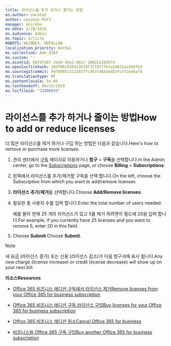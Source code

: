 ```yaml
---
title: 라이선스를 추가 하거나 줄이는 방법
ms.author: cmcatee
author: cmcatee-MSFT
manager: mnirkhe
ms.date: 3/20/2018
ms.audience: Admin
ms.topic: article
ROBOTS: NOINDEX, NOFOLLOW
localization_priority: Normal
ms.collection: Adm_O365
ms.custom: ''
ms.assetid: 69797abf-3e60-4be2-b0a7-26022a14397e
ms.openlocfilehash: 38d706c035613bf4f3ff87ffbfa19621aa386763
ms.sourcegitcommit: 9d78905c512192ffc4675468abd2efc5f2e4baf4
ms.translationtype: MT
ms.contentlocale: ko-KR
ms.lasthandoff: 04/23/2019
ms.locfileid: "32400029"
---
```

# <a name="how-to-add-or-reduce-licenses"></a><span data-ttu-id="51534-102">라이선스를 추가 하거나 줄이는 방법</span><span class="sxs-lookup"><span data-stu-id="51534-102">How to add or reduce licenses</span></span>

<span data-ttu-id="51534-103">더 많은 라이선스를 제거 하거나 구입 하는 방법은 다음과 같습니다.</span><span class="sxs-lookup"><span data-stu-id="51534-103">Here's how to remove or purchase more licenses.</span></span>
  
1. <span data-ttu-id="51534-104">관리 센터에서 [구독](https://go.microsoft.com/fwlink/p/?linkid=842054) 페이지로 이동하거나 **청구** \> **구독**을 선택합니다.</span><span class="sxs-lookup"><span data-stu-id="51534-104">In the Admin center, go to the [Subscriptions](https://go.microsoft.com/fwlink/p/?linkid=842054) page, or choose **Billing** \> **Subscriptions**.</span></span>
    
2. <span data-ttu-id="51534-105">왼쪽에서 라이선스를 추가/제거할 구독을 선택 합니다.</span><span class="sxs-lookup"><span data-stu-id="51534-105">On the left, choose the Subscription from which you want to add/remove licenses</span></span>
    
3. <span data-ttu-id="51534-106">**라이선스 추가/제거**를 선택합니다.</span><span class="sxs-lookup"><span data-stu-id="51534-106">Choose **Add/Remove licenses**.</span></span>
    
4. <span data-ttu-id="51534-107">필요한 총 사용자 수를 입력 합니다.</span><span class="sxs-lookup"><span data-stu-id="51534-107">Enter the total number of users needed.</span></span>
    
    <span data-ttu-id="51534-108">예를 들어 현재 25 개의 라이선스가 있고 5를 제거 하려면이 필드에 20을 입력 합니다.</span><span class="sxs-lookup"><span data-stu-id="51534-108">For example, if you currently have 25 licenses and you want to remove 5, enter 20 in this field.</span></span>
    
5. <span data-ttu-id="51534-109">Choose **Submit**.</span><span class="sxs-lookup"><span data-stu-id="51534-109">Choose **Submit**.</span></span>
    
> [!NOTE]
> <span data-ttu-id="51534-110">새 요금 (라이선스 증가) 또는 신용 (라이선스 감소)가 다음 청구서에 표시 됩니다.</span><span class="sxs-lookup"><span data-stu-id="51534-110">Any new charge (license increase) or credit (license decrease) will show up on your next bill.</span></span> 
  
 <span data-ttu-id="51534-111">**리소스**</span><span class="sxs-lookup"><span data-stu-id="51534-111">**Resources**</span></span>
  
- [<span data-ttu-id="51534-112">Office 365 비즈니스 에디션 구독에서 라이선스 제거</span><span class="sxs-lookup"><span data-stu-id="51534-112">Remove licenses from your Office 365 for business subscription</span></span>](https://support.office.com/article/9c64d127-e2dd-4ecc-81f5-2f87e5a74803)
    
- [<span data-ttu-id="51534-113">Office 365 비즈니스 에디션 구독 라이선스 구입</span><span class="sxs-lookup"><span data-stu-id="51534-113">Buy licenses for your Office 365 for business subscription</span></span>](https://support.office.com/article/36081d8d-b3fa-4948-8c34-e217bba825e1)
    
- [<span data-ttu-id="51534-114">Office 365 비즈니스 에디션 취소</span><span class="sxs-lookup"><span data-stu-id="51534-114">Cancel Office 365 for business</span></span>](https://support.office.com/article/b1bc0bef-4608-4601-813a-cdd9f746709a)
    
- [<span data-ttu-id="51534-115">비즈니스용 Office 365 구독 구입</span><span class="sxs-lookup"><span data-stu-id="51534-115">Buy another Office 365 for business subscription</span></span>](https://support.office.com/article/fab3b86c-3359-4042-8692-5d4dc7550b7c)
    

